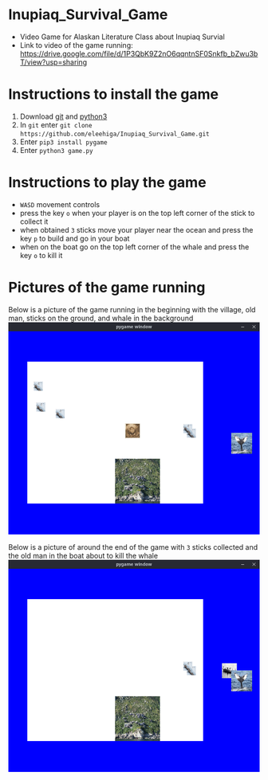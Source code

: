 # Inupiaq_Survival_Game
* Video Game for Alaskan Literature Class about Inupiaq Survial
* Link to video of the game running: https://drive.google.com/file/d/1P3QbK9Z2nO6qqntnSF0Snkfb_bZwu3bT/view?usp=sharing
# Instructions to install the game
1. Download [git](https://git-scm.com/downloads) and [python3](https://www.python.org/downloads/)
2. In `git` enter `git clone https://github.com/eleehiga/Inupiaq_Survival_Game.git`
3. Enter `pip3 install pygame`
4. Enter `python3 game.py`
# Instructions to play the game
* `WASD` movement controls
* press the key `o` when your player is on the top left corner of the stick to collect it
* when obtained `3` sticks move your player near the ocean and press the key `p` to build and go in your boat
* when on the boat go on the top left corner of the whale and press the key `o` to kill it
# Pictures of the game running
Below is a picture of the game running in the beginning with the village, old man, sticks on the ground, and whale in the background
![](https://github.com/eleehiga/Inupiaq_Survival_Game/blob/main/pictures/Beginning_Game.png)

Below is a picture of around the end of the game with `3` sticks collected and the old man in the boat about to kill the whale
![](https://raw.githubusercontent.com/eleehiga/Inupiaq_Survival_Game/main/pictures/Ending_Game.png?token=GHSAT0AAAAAAB6JOWBNEOGL6XNT43PNCT6KZCNWKMA)
